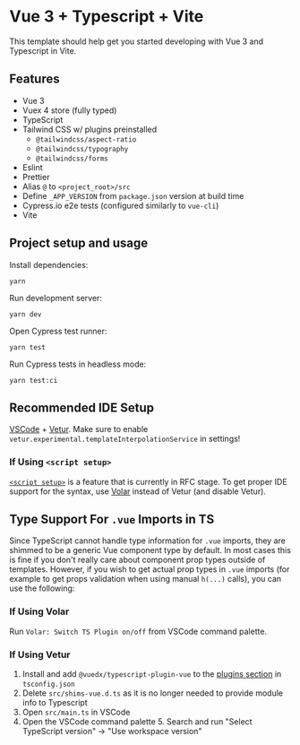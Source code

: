 # Vue 3 + Typescript + Vite

This template should help get you started developing with Vue 3 and Typescript in Vite.

## Features

- Vue 3
- Vuex 4 store (fully typed)
- TypeScript
- Tailwind CSS w/ plugins preinstalled
  - `@tailwindcss/aspect-ratio`
  - `@tailwindcss/typography`
  - `@tailwindcss/forms`
- Eslint
- Prettier
- Alias `@` to `<project_root>/src`
- Define `_APP_VERSION` from `package.json` version at build time
- Cypress.io e2e tests (configured similarly to `vue-cli`)
- Vite

## Project setup and usage

Install dependencies:

```
yarn
```

Run development server:

```
yarn dev
```

Open Cypress test runner:

```
yarn test
```

Run Cypress tests in headless mode:

```
yarn test:ci
```

## Recommended IDE Setup

[VSCode](https://code.visualstudio.com/) + [Vetur](https://marketplace.visualstudio.com/items?itemName=octref.vetur). Make sure to enable `vetur.experimental.templateInterpolationService` in settings!

### If Using `<script setup>`

[`<script setup>`](https://github.com/vuejs/rfcs/pull/227) is a feature that is currently in RFC stage. To get proper IDE support for the syntax, use [Volar](https://marketplace.visualstudio.com/items?itemName=johnsoncodehk.volar) instead of Vetur (and disable Vetur).

## Type Support For `.vue` Imports in TS

Since TypeScript cannot handle type information for `.vue` imports, they are shimmed to be a generic Vue component type by default. In most cases this is fine if you don't really care about component prop types outside of templates. However, if you wish to get actual prop types in `.vue` imports (for example to get props validation when using manual `h(...)` calls), you can use the following:

### If Using Volar

Run `Volar: Switch TS Plugin on/off` from VSCode command palette.

### If Using Vetur

1. Install and add `@vuedx/typescript-plugin-vue` to the [plugins section](https://www.typescriptlang.org/tsconfig#plugins) in `tsconfig.json`
2. Delete `src/shims-vue.d.ts` as it is no longer needed to provide module info to Typescript
3. Open `src/main.ts` in VSCode
4. Open the VSCode command palette 5. Search and run "Select TypeScript version" -> "Use workspace version"
